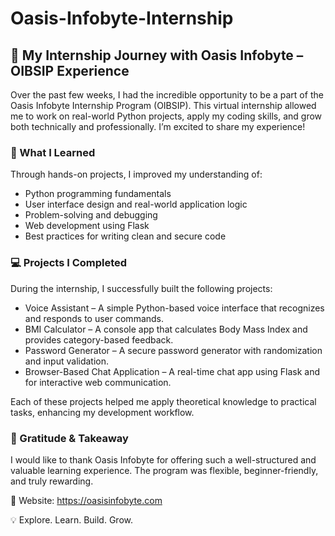 # Oasis-Infobyte-Internship

## 🌟 My Internship Journey with Oasis Infobyte – OIBSIP Experience
Over the past few weeks, I had the incredible opportunity to be a part of the Oasis Infobyte Internship Program (OIBSIP). This virtual internship allowed me to work on real-world Python projects, apply my coding skills, and grow both technically and professionally. I’m excited to share my experience!

### 🧠 What I Learned
Through hands-on projects, I improved my understanding of:
* Python programming fundamentals
* User interface design and real-world application logic
* Problem-solving and debugging
* Web development using Flask
* Best practices for writing clean and secure code

### 💻 Projects I Completed
During the internship, I successfully built the following projects:
* Voice Assistant – A simple Python-based voice interface that recognizes and responds to user commands.
* BMI Calculator – A console app that calculates Body Mass Index and provides category-based feedback.
* Password Generator – A secure password generator with randomization and input validation.
* Browser-Based Chat Application – A real-time chat app using Flask and for interactive web communication.

Each of these projects helped me apply theoretical knowledge to practical tasks, enhancing my development workflow.

### 🙌 Gratitude & Takeaway
I would like to thank Oasis Infobyte for offering such a well-structured and valuable learning experience. The program was flexible, beginner-friendly, and truly rewarding.

🚀 Website: https://oasisinfobyte.com

💡 Explore. Learn. Build. Grow.
